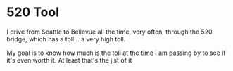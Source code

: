 # 520 Tool

I drive from Seattle to Bellevue all the time, very often, through the 520 bridge, which has a toll... a very high toll.

My goal is to know how much is the toll at the time I am passing by to see if it's even worth it. At least that's the jist of it
